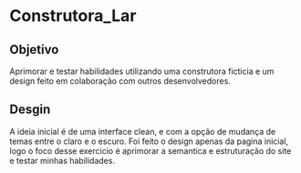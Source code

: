 # Construtora_Lar

## Objetivo
Aprimorar e testar habilidades utilizando uma construtora ficticia e um design feito em colaboração com outros desenvolvedores.

## Desgin
A ideia inicial é de uma interface clean, e com a opção de mudança de temas entre o claro e o escuro.
Foi feito o design apenas da pagina inicial, logo o foco desse exercicio é aprimorar a semantica e estruturação do site e testar minhas habilidades.
